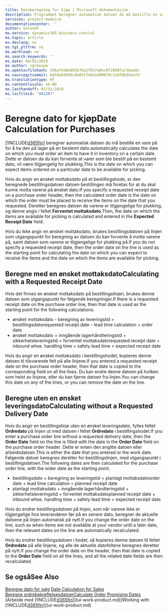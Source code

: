 ```yaml
---
title: Datoberegning for kjøp | Microsoft-dokumentasjon
description: Programmet beregner automatisk datoen du må bestille en vare på for å ha den på lager på en bestemt dato. Dette er datoen da du kan forvente at varer som ble bestilt på en bestemt dato, vil være tilgjengelig for plukking.
services: project-madeira
documentationcenter: ''
author: SorenGP
ms.service: dynamics365-business-central
ms.topic: article
ms.devlang: na
ms.tgt_pltfrm: na
ms.workload: na
ms.search.keywords: ''
ms.date: 04/01/2019
ms.author: sgroespe
ms.openlocfilehash: 436af4a8e802b76a1f657a0ec0f2b097ac5bea0c
ms.sourcegitcommit: bd78a5d990c9e83174da1409076c22df8b35eafd
ms.translationtype: HT
ms.contentlocale: nb-NO
ms.lasthandoff: 03/31/2019
ms.locfileid: "941207"
---
```

# <a name="date-calculation-for-purchases"></a><span data-ttu-id="4bfe5-104">Beregne dato for kjøp</span><span class="sxs-lookup"><span data-stu-id="4bfe5-104">Date Calculation for Purchases</span></span>
[!INCLUDE[d365fin](includes/d365fin_md.md)] <span data-ttu-id="4bfe5-105">beregner automatisk datoen du må bestille en vare på for å ha den på lager på en bestemt dato.</span><span class="sxs-lookup"><span data-stu-id="4bfe5-105">automatically calculates the date on which you must order an item to have it in inventory on a certain date.</span></span> <span data-ttu-id="4bfe5-106">Dette er datoen da du kan forvente at varer som ble bestilt på en bestemt dato, vil være tilgjengelig for plukking.</span><span class="sxs-lookup"><span data-stu-id="4bfe5-106">This is the date on which you can expect items ordered on a particular date to be available for picking.</span></span>  

<span data-ttu-id="4bfe5-107">Hvis du angir en ønsket mottaksdato på et bestillingshode, er den beregnede bestillingsdatoen datoen bestillingen må foretas for at du skal kunne motta varene på ønsket dato.</span><span class="sxs-lookup"><span data-stu-id="4bfe5-107">If you specify a requested receipt date on a purchase order header, then the calculated order date is the date on which the order must be placed to receive the items on the date that you requested.</span></span> <span data-ttu-id="4bfe5-108">Deretter beregnes datoen da varene er tilgjengelige for plukking, og denne angis i feltet **Forventet mottaksdato**.</span><span class="sxs-lookup"><span data-stu-id="4bfe5-108">Then, the date on which the items are available for picking is calculated and entered in the **Expected Receipt Date** field.</span></span>  

<span data-ttu-id="4bfe5-109">Hvis du ikke angir en ønsket mottaksdato, brukes bestillingsdatoen på linjen som utgangspunkt for beregning av datoen du kan forvente å motta varene på, samt datoen som varene er tilgjengelige for plukking på.</span><span class="sxs-lookup"><span data-stu-id="4bfe5-109">If you do not specify a requested receipt date, then the order date on the line is used as the starting point for calculating the date on which you can expect to receive the items and the date on which the items are available for picking.</span></span>  

## <a name="calculating-with-a-requested-receipt-date"></a><span data-ttu-id="4bfe5-110">Beregne med en ønsket mottaksdato</span><span class="sxs-lookup"><span data-stu-id="4bfe5-110">Calculating with a Requested Receipt Date</span></span>  
<span data-ttu-id="4bfe5-111">Hvis det finnes en ønsket mottaksdato på bestillingslinjen, brukes denne datoen som utgangspunkt for følgende beregninger.</span><span class="sxs-lookup"><span data-stu-id="4bfe5-111">If there is a requested receipt date on the purchase order line, then that date is used as the starting point for the following calculations.</span></span>  

- <span data-ttu-id="4bfe5-112">ønsket mottaksdato - beregning av leveringstid = bestillingsdato</span><span class="sxs-lookup"><span data-stu-id="4bfe5-112">requested receipt date - lead time calculation = order date</span></span>  
- <span data-ttu-id="4bfe5-113">ønsket mottaksdato + inngående lagerhåndteringstid + sikkerhetsleveringstid = forventet mottaksdato</span><span class="sxs-lookup"><span data-stu-id="4bfe5-113">requested receipt date + inbound whse. handling time + safety lead time = expected receipt date</span></span>  

<span data-ttu-id="4bfe5-114">Hvis du angir en ønsket mottaksdato i bestillingshodet, kopieres denne datoen til tilsvarende felt på alle linjene.</span><span class="sxs-lookup"><span data-stu-id="4bfe5-114">If you entered a requested receipt date on the purchase order header, then that date is copied to the corresponding field on all the lines.</span></span> <span data-ttu-id="4bfe5-115">Du kan endre denne datoen på hvilken som helst av linjene, eller du kan fjerne datoen fra linjen.</span><span class="sxs-lookup"><span data-stu-id="4bfe5-115">You can change this date on any of the lines, or you can remove the date on the line.</span></span>  

## <a name="calculating-without-a-requested-delivery-date"></a><span data-ttu-id="4bfe5-116">Beregne uten en ønsket leveringsdato</span><span class="sxs-lookup"><span data-stu-id="4bfe5-116">Calculating without a Requested Delivery Date</span></span>  
<span data-ttu-id="4bfe5-117">Hvis du angir en bestillingslinje uten en ønsket leveringsdato, fylles feltet **Ordredato** på linjen ut med datoen i feltet **Ordredato** i bestillingshodet.</span><span class="sxs-lookup"><span data-stu-id="4bfe5-117">If you enter a purchase order line without a requested delivery date, then the **Order Date** field on the line is filled with the date in the **Order Date** field on the purchase order header.</span></span> <span data-ttu-id="4bfe5-118">Dette er enten den angitte datoen eller arbeidsdatoen.</span><span class="sxs-lookup"><span data-stu-id="4bfe5-118">This is either the date that you entered or the work date.</span></span> <span data-ttu-id="4bfe5-119">Følgende datoer beregnes deretter for bestillingslinjen, med utgangspunkt i bestillingsdatoen.</span><span class="sxs-lookup"><span data-stu-id="4bfe5-119">The following dates are then calculated for the purchase order line, with the order date as the starting point.</span></span>  

- <span data-ttu-id="4bfe5-120">bestillingsdato + beregning av leveringstid = planlagt mottaksdato</span><span class="sxs-lookup"><span data-stu-id="4bfe5-120">order date + lead time calculation = planned receipt date</span></span>  
- <span data-ttu-id="4bfe5-121">planlagt mottaksdato + inngående lagerhåndteringstid + sikkerhetsleveringstid = forventet mottaksdato</span><span class="sxs-lookup"><span data-stu-id="4bfe5-121">planned receipt date + inbound whse. handling time + safety lead time = expected receipt date</span></span>  

<span data-ttu-id="4bfe5-122">Hvis du endrer bestillingsdatoen på linjen, som når varene ikke er tilgjengelige hos leverandøren før på en senere dato, beregner de aktuelle datoene på linjen automatisk på nytt.</span><span class="sxs-lookup"><span data-stu-id="4bfe5-122">If you change the order date on the line, such as when items are not available at your vendor until a later date, then the relevant dates on the line are automatically recalculated.</span></span>  

<span data-ttu-id="4bfe5-123">Hvis du endrer bestillingsdatoen i hodet, så kopieres denne datoen til feltet **Ordredato** på alle linjene, og alle de aktuelle datofeltene beregnes deretter på nytt.</span><span class="sxs-lookup"><span data-stu-id="4bfe5-123">If you change the order date on the header, then that date is copied to the **Order Date** field on all the lines, and all the related date fields are then recalculated.</span></span>  

## <a name="see-also"></a><span data-ttu-id="4bfe5-124">Se også</span><span class="sxs-lookup"><span data-stu-id="4bfe5-124">See Also</span></span>  
 <span data-ttu-id="4bfe5-125">[Beregne dato for salg](sales-date-calculation-for-sales.md) </span><span class="sxs-lookup"><span data-stu-id="4bfe5-125">[Date Calculation for Sales](sales-date-calculation-for-sales.md) </span></span>  
 [<span data-ttu-id="4bfe5-126">Beregne ordrebekreftelsesdatoer</span><span class="sxs-lookup"><span data-stu-id="4bfe5-126">Calculate Order Promising Dates</span></span>](sales-how-to-calculate-order-promising-dates.md)  
 <span data-ttu-id="4bfe5-127">[Arbeide med [!INCLUDE[d365fin](includes/d365fin_md.md)]](ui-work-product.md)</span><span class="sxs-lookup"><span data-stu-id="4bfe5-127">[Working with [!INCLUDE[d365fin](includes/d365fin_md.md)]](ui-work-product.md)</span></span>

